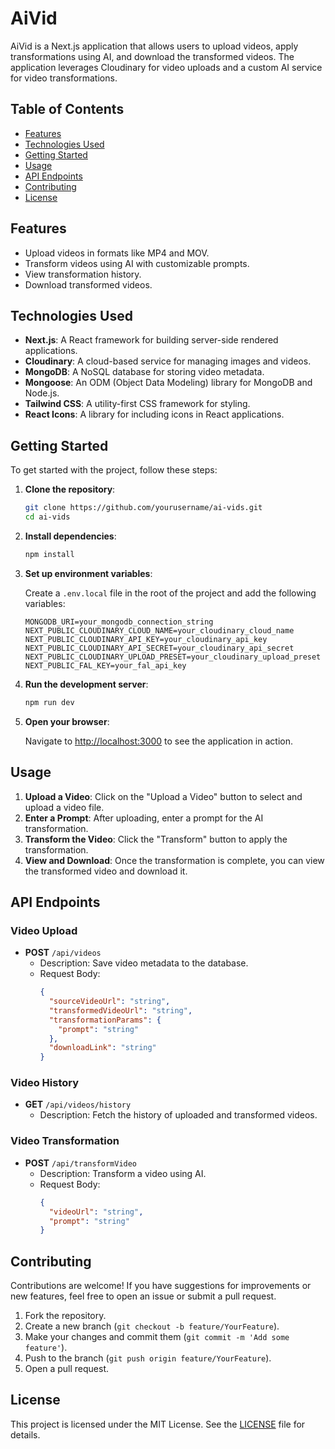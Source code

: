 # AiVid

AiVid is a Next.js application that allows users to upload videos, apply transformations using AI, and download the transformed videos. The application leverages Cloudinary for video uploads and a custom AI service for video transformations.

## Table of Contents

- [Features](#features)
- [Technologies Used](#technologies-used)
- [Getting Started](#getting-started)
- [Usage](#usage)
- [API Endpoints](#api-endpoints)
- [Contributing](#contributing)
- [License](#license)

## Features

- Upload videos in formats like MP4 and MOV.
- Transform videos using AI with customizable prompts.
- View transformation history.
- Download transformed videos.

## Technologies Used

- **Next.js**: A React framework for building server-side rendered applications.
- **Cloudinary**: A cloud-based service for managing images and videos.
- **MongoDB**: A NoSQL database for storing video metadata.
- **Mongoose**: An ODM (Object Data Modeling) library for MongoDB and Node.js.
- **Tailwind CSS**: A utility-first CSS framework for styling.
- **React Icons**: A library for including icons in React applications.

## Getting Started

To get started with the project, follow these steps:

1. **Clone the repository**:

   ```bash
   git clone https://github.com/yourusername/ai-vids.git
   cd ai-vids
   ```

2. **Install dependencies**:

   ```bash
   npm install
   ```

3. **Set up environment variables**:

   Create a `.env.local` file in the root of the project and add the following variables:

   ```plaintext
   MONGODB_URI=your_mongodb_connection_string
   NEXT_PUBLIC_CLOUDINARY_CLOUD_NAME=your_cloudinary_cloud_name
   NEXT_PUBLIC_CLOUDINARY_API_KEY=your_cloudinary_api_key
   NEXT_PUBLIC_CLOUDINARY_API_SECRET=your_cloudinary_api_secret
   NEXT_PUBLIC_CLOUDINARY_UPLOAD_PRESET=your_cloudinary_upload_preset
   NEXT_PUBLIC_FAL_KEY=your_fal_api_key
   ```

4. **Run the development server**:

   ```bash
   npm run dev
   ```

5. **Open your browser**:

   Navigate to [http://localhost:3000](http://localhost:3000) to see the application in action.

## Usage

1. **Upload a Video**: Click on the "Upload a Video" button to select and upload a video file.
2. **Enter a Prompt**: After uploading, enter a prompt for the AI transformation.
3. **Transform the Video**: Click the "Transform" button to apply the transformation.
4. **View and Download**: Once the transformation is complete, you can view the transformed video and download it.

## API Endpoints

### Video Upload

- **POST** `/api/videos`
  - Description: Save video metadata to the database.
  - Request Body:
    ```json
    {
      "sourceVideoUrl": "string",
      "transformedVideoUrl": "string",
      "transformationParams": {
        "prompt": "string"
      },
      "downloadLink": "string"
    }
    ```

### Video History

- **GET** `/api/videos/history`
  - Description: Fetch the history of uploaded and transformed videos.

### Video Transformation

- **POST** `/api/transformVideo`
  - Description: Transform a video using AI.
  - Request Body:
    ```json
    {
      "videoUrl": "string",
      "prompt": "string"
    }
    ```

## Contributing

Contributions are welcome! If you have suggestions for improvements or new features, feel free to open an issue or submit a pull request.

1. Fork the repository.
2. Create a new branch (`git checkout -b feature/YourFeature`).
3. Make your changes and commit them (`git commit -m 'Add some feature'`).
4. Push to the branch (`git push origin feature/YourFeature`).
5. Open a pull request.

## License

This project is licensed under the MIT License. See the [LICENSE](LICENSE) file for details.
